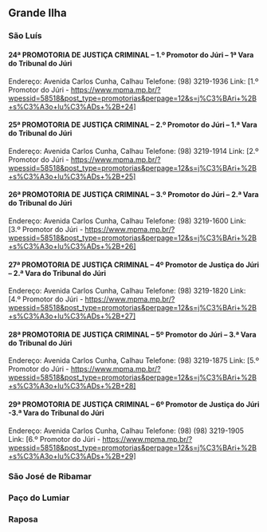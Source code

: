 
## Grande Ilha
### São Luís

#### 24ª PROMOTORIA DE JUSTIÇA CRIMINAL – 1.º Promotor do Júri – 1ª Vara do Tribunal do Júri
Endereço: Avenida Carlos Cunha, Calhau
Telefone: (98) 3219-1936
Link: [1.º Promotor do Júri - https://www.mpma.mp.br/?wpessid=58518&post_type=promotorias&perpage=12&s=j%C3%BAri+%2B+s%C3%A3o+lu%C3%ADs+%2B+24]

#### 25ª PROMOTORIA DE JUSTIÇA CRIMINAL – 2.º Promotor do Júri – 1.ª Vara do Tribunal do Júri
Endereço: Avenida Carlos Cunha, Calhau
Telefone: (98) 3219-1914
Link: [2.º Promotor do Júri - https://www.mpma.mp.br/?wpessid=58518&post_type=promotorias&perpage=12&s=j%C3%BAri+%2B+s%C3%A3o+lu%C3%ADs+%2B+25]


#### 26ª PROMOTORIA DE JUSTIÇA CRIMINAL – 3.º Promotor do Júri – 2.ª Vara do Tribunal do Júri
Endereço: Avenida Carlos Cunha, Calhau
Telefone: (98) 3219-1600
Link: [3.º Promotor do Júri  - https://www.mpma.mp.br/?wpessid=58518&post_type=promotorias&perpage=12&s=j%C3%BAri+%2B+s%C3%A3o+lu%C3%ADs+%2B+26]


#### 27ª PROMOTORIA DE JUSTIÇA CRIMINAL – 4º Promotor de Justiça do Júri – 2.ª Vara do Tribunal do Júri
Endereço: Avenida Carlos Cunha, Calhau
Telefone: (98) 3219-1820
Link: [4.º Promotor do Júri - https://www.mpma.mp.br/?wpessid=58518&post_type=promotorias&perpage=12&s=j%C3%BAri+%2B+s%C3%A3o+lu%C3%ADs+%2B+27]


#### 28ª PROMOTORIA DE JUSTIÇA CRIMINAL – 5º Promotor do Júri – 3.ª Vara do Tribunal do Júri
Endereço: Avenida Carlos Cunha, Calhau
Telefone: (98) 3219-1875
Link: [5.º Promotor do Júri - https://www.mpma.mp.br/?wpessid=58518&post_type=promotorias&perpage=12&s=j%C3%BAri+%2B+s%C3%A3o+lu%C3%ADs+%2B+28]


#### 29ª PROMOTORIA DE JUSTIÇA CRIMINAL – 6º Promotor de Justiça do Júri -3.ª Vara do Tribunal do Júri
Endereço: Avenida Carlos Cunha, Calhau
Telefone: (98) (98) 3219-1905
Link: [6.º Promotor do Júri - https://www.mpma.mp.br/?wpessid=58518&post_type=promotorias&perpage=12&s=j%C3%BAri+%2B+s%C3%A3o+lu%C3%ADs+%2B+29]


### São José de Ribamar

### Paço  do Lumiar

### Raposa
 



